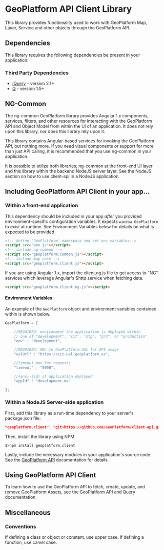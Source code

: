 # GeoPlatform API Client Library
This library provides functionality used to work with GeoPlatform Map, Layer,
Service and other objects through the GeoPlatform API.

## Dependencies
This library requires the following dependencies be present in your application:

### Third Party Dependencies

- [jQuery](https://cdnjs.cloudflare.com/ajax/libs/jquery/2.2.4/jquery.min.js) - version 2.1+
- [Q](https://cdnjs.cloudflare.com/ajax/libs/q.js/1.5.1/q.js) - version 1.5+


## NG-Common
The ng-common GeoPlatform library provides Angular 1.x components, services,
filters, and other resources for interacting with the GeoPlatform API and Object Model
from within the UI of an application. It does not rely upon this library,
nor does this library rely upon it.

This library contains Angular-based services for invoking the GeoPlatform API,
but nothing more. If you need visual components or support for more than just
API calling, it is recommended that you use ng-common in your application.

It is possible to utilize both libraries; ng-common at the front-end UI layer and
this library within the backend NodeJS server layer. See the NodeJS section on how
to use client-api in a NodeJS application.


## Including GeoPlatform API Client in your app...

### Within a front-end application
This dependency should be included in your app _after_ you provided environment-specific
configuration variables. It expects `window.GeoPlatform` to exist at runtime.
See Environment Variables below for details on what is expected to be provided.

```html
<!-- define 'GeoPlatform' namespace and set env variables-->
<script src="env.js"></script>
<!-- include ng-common -->
<script src="geoplatform.common.js"></script>
<!-- include map core -->
<script src="geoplatform.client.js"></script>
```

If you are using Angular 1.x, import the client.ng.js file to get access to
"NG" services which leverage Angular's $http service when fetching data.

```html
<script src="geoplatform.client.ng.js"></script>
```

#### Environment Variables
An example of the `GeoPlatform` object and environment variables contained
within is shown below.

```javascript
GeoPlatform = {

    //REQUIRED: environment the application is deployed within
    // one of "development", "sit", "stg", "prd", or "production"
    "env" : "development",

    //REQUIRED: URL to GeoPlatform UAL for API usage
    "ualUrl" : "https://sit-ual.geoplatform.us",

    //timeout max for requests
    "timeout" : "5000",

    //{env}-{id} of application deployed
    "appId" : "development-mv"

};
```


### Within a NodeJS Server-side application

First, add this library as a run-time dependency to your server's package.json file:

```json
"geoplatform.client": "git+https://github.com/GeoPlatform/client-api.git",
```

Then, install the library using NPM

```
$>npm install geoplatform.client
```

Lastly, include the necessary modules in your application's source code. See the [GeoPlatform API](api.md) documentation for details.


## Using GeoPlatform API Client
To learn how to use the GeoPlatform API to fetch, create, update, and remove
GeoPlatform Assets, see the [GeoPlatform API](api.md) and [Query](query.md) documentation.

## Miscellaneous

### Conventions
If defining a class or object or constant, use upper case. If defining a function,
use camel case.
